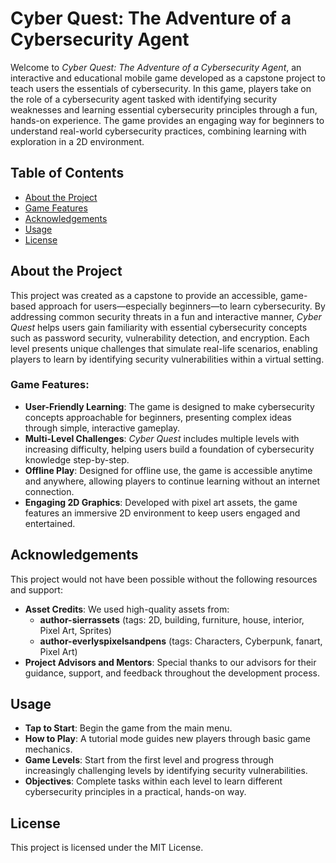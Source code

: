 # Cyber Quest: The Adventure of a Cybersecurity Agent

Welcome to *Cyber Quest: The Adventure of a Cybersecurity Agent*, an interactive and educational mobile game developed as a capstone project to teach users the essentials of cybersecurity. In this game, players take on the role of a cybersecurity agent tasked with identifying security weaknesses and learning essential cybersecurity principles through a fun, hands-on experience. The game provides an engaging way for beginners to understand real-world cybersecurity practices, combining learning with exploration in a 2D environment.

## Table of Contents
- [About the Project](#about-the-project)
- [Game Features](#game-features)
- [Acknowledgements](#acknowledgements)
- [Usage](#usage)
- [License](#license)

## About the Project

This project was created as a capstone to provide an accessible, game-based approach for users—especially beginners—to learn cybersecurity. By addressing common security threats in a fun and interactive manner, *Cyber Quest* helps users gain familiarity with essential cybersecurity concepts such as password security, vulnerability detection, and encryption. Each level presents unique challenges that simulate real-life scenarios, enabling players to learn by identifying security vulnerabilities within a virtual setting.

### Game Features:
- **User-Friendly Learning**: The game is designed to make cybersecurity concepts approachable for beginners, presenting complex ideas through simple, interactive gameplay.
- **Multi-Level Challenges**: *Cyber Quest* includes multiple levels with increasing difficulty, helping users build a foundation of cybersecurity knowledge step-by-step.
- **Offline Play**: Designed for offline use, the game is accessible anytime and anywhere, allowing players to continue learning without an internet connection.
- **Engaging 2D Graphics**: Developed with pixel art assets, the game features an immersive 2D environment to keep users engaged and entertained.

## Acknowledgements

This project would not have been possible without the following resources and support:
- **Asset Credits**: We used high-quality assets from:
  - **author-sierrassets** (tags: 2D, building, furniture, house, interior, Pixel Art, Sprites)
  - **author-everlyspixelsandpens** (tags: Characters, Cyberpunk, fanart, Pixel Art)
- **Project Advisors and Mentors**: Special thanks to our advisors for their guidance, support, and feedback throughout the development process.

## Usage

- **Tap to Start**: Begin the game from the main menu.
- **How to Play**: A tutorial mode guides new players through basic game mechanics.
- **Game Levels**: Start from the first level and progress through increasingly challenging levels by identifying security vulnerabilities.
- **Objectives**: Complete tasks within each level to learn different cybersecurity principles in a practical, hands-on way.

## License

This project is licensed under the MIT License.
